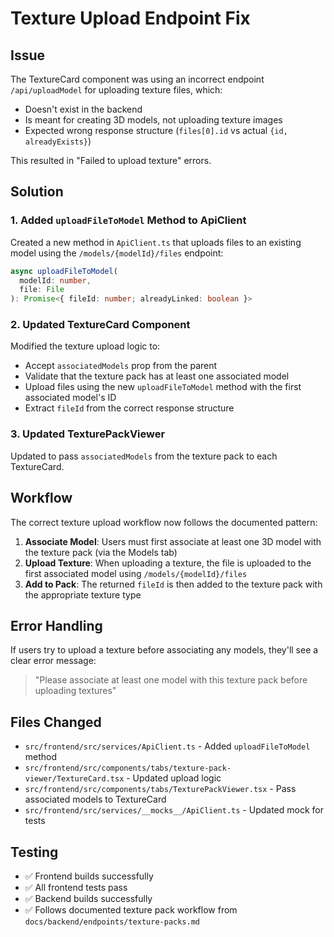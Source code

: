 # Texture Upload Endpoint Fix

## Issue
The TextureCard component was using an incorrect endpoint `/api/uploadModel` for uploading texture files, which:
- Doesn't exist in the backend
- Is meant for creating 3D models, not uploading texture images
- Expected wrong response structure (`files[0].id` vs actual `{id, alreadyExists}`)

This resulted in "Failed to upload texture" errors.

## Solution

### 1. Added `uploadFileToModel` Method to ApiClient
Created a new method in `ApiClient.ts` that uploads files to an existing model using the `/models/{modelId}/files` endpoint:

```typescript
async uploadFileToModel(
  modelId: number,
  file: File
): Promise<{ fileId: number; alreadyLinked: boolean }>
```

### 2. Updated TextureCard Component
Modified the texture upload logic to:
- Accept `associatedModels` prop from the parent
- Validate that the texture pack has at least one associated model
- Upload files using the new `uploadFileToModel` method with the first associated model's ID
- Extract `fileId` from the correct response structure

### 3. Updated TexturePackViewer
Updated to pass `associatedModels` from the texture pack to each TextureCard.

## Workflow
The correct texture upload workflow now follows the documented pattern:

1. **Associate Model**: Users must first associate at least one 3D model with the texture pack (via the Models tab)
2. **Upload Texture**: When uploading a texture, the file is uploaded to the first associated model using `/models/{modelId}/files`
3. **Add to Pack**: The returned `fileId` is then added to the texture pack with the appropriate texture type

## Error Handling
If users try to upload a texture before associating any models, they'll see a clear error message:
> "Please associate at least one model with this texture pack before uploading textures"

## Files Changed
- `src/frontend/src/services/ApiClient.ts` - Added `uploadFileToModel` method
- `src/frontend/src/components/tabs/texture-pack-viewer/TextureCard.tsx` - Updated upload logic
- `src/frontend/src/components/tabs/TexturePackViewer.tsx` - Pass associated models to TextureCard
- `src/frontend/src/services/__mocks__/ApiClient.ts` - Updated mock for tests

## Testing
- ✅ Frontend builds successfully
- ✅ All frontend tests pass
- ✅ Backend builds successfully
- ✅ Follows documented texture pack workflow from `docs/backend/endpoints/texture-packs.md`

